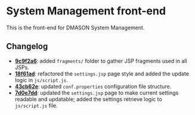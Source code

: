 # System Management front-end
This is the front-end for DMASON System Management.

## Changelog
- [**9c9f2a6**](https://github.com/isislab-unisa/dmason/commit/9c9f2a604e782a6fa7795829350aac2caa67aba9): added ```fragments/``` folder to gather JSP fragments used in all JSPs.
- [**18f61ad**](https://github.com/isislab-unisa/dmason/commit/18f61ad8827a60914f3464c0cbd64fe6be858709): refactored the ```settings.jsp``` page style and added the update logic in ```js/script.js```.
- [**43cb62e**](https://github.com/isislab-unisa/dmason/commit/43cb62e3eeb732faaeeae7bb23dd2d2d719f335d): updated ```conf.properties``` configuration file structure.
- [**7d0e7dd**](https://github.com/isislab-unisa/dmason/commit/7d0e7dd5d841ec0868716c6de367b31c9a4c57e4): updated the ```settings.jsp``` page to make current settings readable and updatable; added the settings retrieve logic to ```js/script.js``` file.
